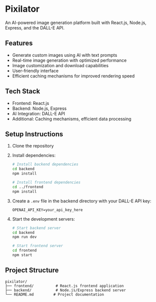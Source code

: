 # Pixilator

An AI-powered image generation platform built with React.js, Node.js, Express, and the DALL-E API.

## Features

- Generate custom images using AI with text prompts
- Real-time image generation with optimized performance
- Image customization and download capabilities
- User-friendly interface
- Efficient caching mechanisms for improved rendering speed

## Tech Stack

- Frontend: React.js
- Backend: Node.js, Express
- AI Integration: DALL-E API
- Additional: Caching mechanisms, efficient data processing

## Setup Instructions

1. Clone the repository
2. Install dependencies:

   ```bash
   # Install backend dependencies
   cd backend
   npm install

   # Install frontend dependencies
   cd ../frontend
   npm install
   ```

3. Create a `.env` file in the backend directory with your DALL-E API key:
   ```
   OPENAI_API_KEY=your_api_key_here
   ```
4. Start the development servers:

   ```bash
   # Start backend server
   cd backend
   npm run dev

   # Start frontend server
   cd frontend
   npm start
   ```

## Project Structure

```
pixilator/
├── frontend/          # React.js frontend application
├── backend/           # Node.js/Express backend server
└── README.md         # Project documentation
```
